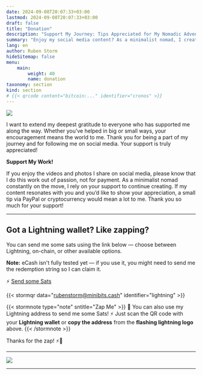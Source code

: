 ```yaml
---
date: 2024-09-08T20:07:33+03:00
lastmod: 2024-09-08T20:07:33+03:00
draft: false
title: "Donation"
description: "Support My Journey: Tips Appreciated for My Nomadic Adventures!"
summary: "Enjoy my social media content? As a minimalist nomad, I create out of passion and appreciate any support you can offer. A small tip via PayPal or cryptocurrency helps me continue my journey. Thank you!"
lang: en
author: Ruben Storm
hideSitemap: false
menu: 
    main:
        weight: 40
        name: donation
taxonomy: section
kind: section
# {{< qrcode content="bitcoin:..." identifier="cronos" >}}
---
```

![][HeaderImage]

I want to extend my deepest gratitude to everyone who has supported me along the way. Whether you’ve helped in big or small ways, your encouragement means the world to me. Thank you for being a part of my journey and for following me on social media. Your support is truly appreciated!

**Support My Work!**

If you enjoy the videos and photos I share on social media, please know that I do this work out of passion, not for payment. As a minimalist nomad constantly on the move, I rely on your support to continue creating. If my content resonates with you and you’d like to show your appreciation, a small tip via PayPal or cryptocurrency would mean a lot to me. Thank you so much for your support!

---

## Got a Lightning wallet? Like zapping?

You can send me some sats using the link below — choose between Lightning, on-chain, or other available options.

**Note:** eCash isn't fully tested yet — if you use it, you might need to send me the redemption string so I can claim it.

⚡ [Send some Sats](https://coinos.io/rubenstorm)


{{< stormqr data="rubenstorm@minibits.cash" identifier="lightning" >}}

{{< stormnote type="note" sntitle="Zap Me" >}}
💸 You can also use my Lightning address to send me some Sats!
⚡ Just scan the QR code with your **Lightning wallet** or **copy the address** from the **flashing lightning logo** above.
{{< /stormnote >}}

Thanks for the zap! ⚡💛

---

![][defMyImage]

---

[HeaderImage]: /images/header-donation.webp
[defMyImage]: /images/me/PXL_20220107_100952067.webp
